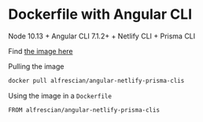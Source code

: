 # Dockerfile with Angular CLI

Node 10.13 + Angular CLI 7.1.2+ + Netlify CLI + Prisma CLI

Find [the image here](https://hub.docker.com/r/alfrescian/angular-netlify-prisma-clis/)

Pulling the image

```bash
docker pull alfrescian/angular-netlify-prisma-clis
```

Using the image in a `Dockerfile`

```bash
FROM alfrescian/angular-netlify-prisma-clis
```
